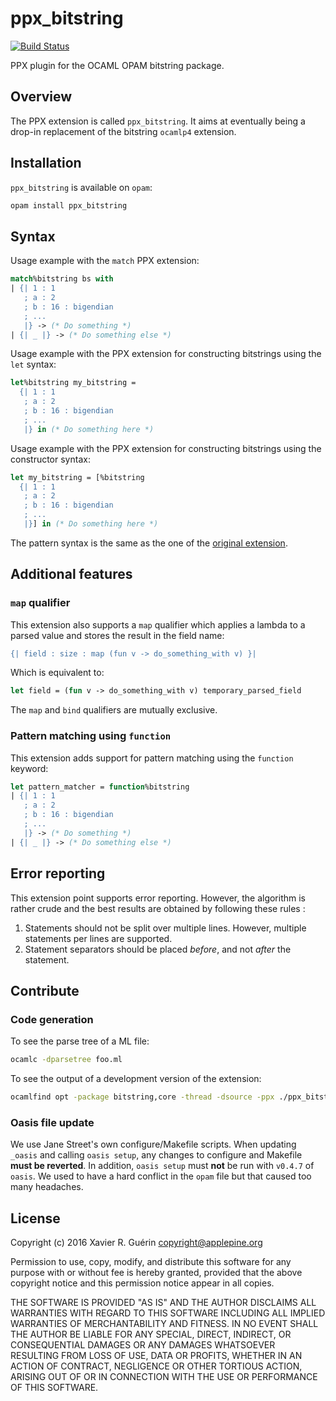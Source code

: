 # ppx_bitstring

[![Build Status](https://travis-ci.org/xguerin/ppx_bitstring.svg?branch=master)](https://travis-ci.org/xguerin/ppx_bitstring)

PPX plugin for the OCAML OPAM bitstring package.


## Overview

The PPX extension is called `ppx_bitstring`. It aims at eventually being a drop-in replacement of the bitstring `ocamlp4` extension.

## Installation

`ppx_bitstring` is available on `opam`:

```bash
opam install ppx_bitstring
```

## Syntax

Usage example with the `match` PPX extension:

```ocaml
match%bitstring bs with
| {| 1 : 1
   ; a : 2
   ; b : 16 : bigendian
   ; ...
   |} -> (* Do something *)
| {| _ |} -> (* Do something else *)
```

Usage example with the PPX extension for constructing bitstrings using the `let` syntax:

```ocaml
let%bitstring my_bitstring =
  {| 1 : 1
   ; a : 2
   ; b : 16 : bigendian
   ; ...
   |} in (* Do something here *)
```
Usage example with the PPX extension for constructing bitstrings using the constructor syntax:

```ocaml
let my_bitstring = [%bitstring
  {| 1 : 1
   ; a : 2
   ; b : 16 : bigendian
   ; ...
   |}] in (* Do something here *)
```

The pattern syntax is the same as the one of the [original extension](http://people.redhat.com/~rjones/bitstring/html/Bitstring.html).

## Additional features

### `map` qualifier

This extension also supports a `map` qualifier which applies a lambda to a parsed value and stores the result in the field name:

```ocaml
{| field : size : map (fun v -> do_something_with v) }|
```

Which is equivalent to:

```ocaml
let field = (fun v -> do_something_with v) temporary_parsed_field
```

The `map` and `bind` qualifiers are mutually exclusive.

### Pattern matching using `function`

This extension adds support for pattern matching using the `function` keyword:

```ocaml
let pattern_matcher = function%bitstring
| {| 1 : 1
   ; a : 2
   ; b : 16 : bigendian
   ; ...
   |} -> (* Do something *)
| {| _ |} -> (* Do something else *)
```

## Error reporting

This extension point supports error reporting. However, the algorithm is rather crude and the best results are obtained by following these rules :

1. Statements should not be split over multiple lines. However, multiple statements per lines are supported.
2. Statement separators should be placed *before*, and not *after* the statement.

## Contribute

### Code generation

To see the parse tree of a ML file:

```bash
ocamlc -dparsetree foo.ml
```

To see the output of a development version of the extension:

```bash
ocamlfind opt -package bitstring,core -thread -dsource -ppx ./ppx_bitstring foo.ml
```

### Oasis file update

We use Jane Street's own configure/Makefile scripts. When updating `_oasis` and calling `oasis setup`, any changes to configure and Makefile **must be reverted**. In addition, `oasis setup` must **not** be run with `v0.4.7` of `oasis`. We used to have a hard conflict in the `opam` file but that caused too many headaches.

## License

Copyright (c) 2016 Xavier R. Guérin <copyright@applepine.org>

Permission to use, copy, modify, and distribute this software for any purpose with or without fee is hereby granted, provided that the above copyright notice and this permission notice appear in all copies.

THE SOFTWARE IS PROVIDED "AS IS" AND THE AUTHOR DISCLAIMS ALL WARRANTIES WITH REGARD TO THIS SOFTWARE INCLUDING ALL IMPLIED WARRANTIES OF MERCHANTABILITY AND FITNESS. IN NO EVENT SHALL THE AUTHOR BE LIABLE FOR ANY SPECIAL, DIRECT, INDIRECT, OR CONSEQUENTIAL DAMAGES OR ANY DAMAGES WHATSOEVER RESULTING FROM LOSS OF USE, DATA OR PROFITS, WHETHER IN AN ACTION OF CONTRACT, NEGLIGENCE OR OTHER TORTIOUS ACTION, ARISING OUT OF OR IN CONNECTION WITH THE USE OR PERFORMANCE OF THIS SOFTWARE.

